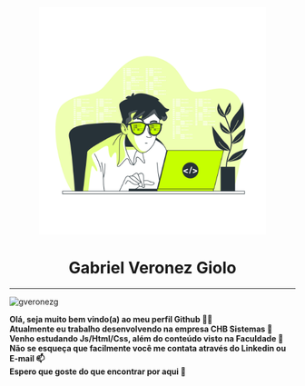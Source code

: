 <head>
    <p align="center">
      <img width="400em" src="https://github.com/gveronezg/gveronezg/blob/main/dev.jpg" alt="gveronezg"/>
    </p> 
  </div>
  <h1 style="text-align: center;" align="center">Gabriel Veronez Giolo</h1>
  <hr>
</head>

<body>
  <img width="400em" src="https://github.com/gveronezg/gveronezg/blob/main/backG.jpg" alt="gveronezg"/>
  <div>
    <p color: black; font-size: 25px; color: black;"><strong>Olá, seja muito bem vindo(a) ao meu perfil Github 👋😄 </br>Atualmente eu trabalho desenvolvendo na empresa CHB Sistemas 💼</br>Venho estudando Js/Html/Css, além do conteúdo visto na Faculdade 📖</br>Não se esqueça que facilmente você me contata através do Linkedin ou E-mail 📫</br>Espero que goste do que encontrar por aqui 🫶</br></strong>
  <!-- 
  <img src="dev.jpg" alt="Seu Avatar" style="width: 400px; height: 400px;" />
  <img src="dev.jpg" alt="Seu Avatar" style="width: 400px; height: 400px;" />
    <ul style="text-align: center; font-size: 18px;">
      <li><a href="#Link1">Link 1</a></li>
      <li><a href="#Link2">Link 2</a></li>
      <li><a href="#Link3">Link 3</a></li>
    </ul>
    -->
  </div>
</body>

